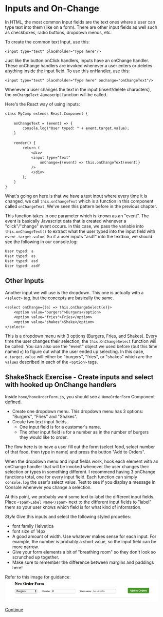 # Inputs and On-Change

In HTML, the most common Input fields are the text ones where a user can type text into them (like on a form).
There are other input fields as well such as checkboxes, radio buttons, dropdown menus, etc.

To create the common text Input, use this:
```
<input type="text" placeholder="Type here"/>
```

Just like the button onClick handlers, inputs have an onChange handler. These onChange handlers are invoked whenever a user enters or deletes anything inside the input field. To use this onHandler, use this:
```
<input type="text" placeholder="Type here" onchange="onChangeText"/>
```
Whenever a user changes the text in the input (insert/delete characters), the `onChangeText` Javascript function will be called.

Here's the React way of using inputs:
```
class MyComp extends React.Component {

    onChangeText = (event) => {
        console.log("User typed: " + event.target.value);
    }

    render() {
        return (
            <div>
            <input type="text"
                onChange={(event) => this.onChangeText(event)}
            />
            </div>
        );
    }
}
```

What's going on here is that we have a text input where every time it is changed, we call `this.onChangeText` which is a function in this component called `onChangeText`. We've seen this pattern before in the previous chapter.

This function takes in one parameter which is known as an "event". The event is basically Javascript data that is created whenever a "click"/"change" event occurs. In this case, we pass the variable into `this.onChangeText()` to extract what the user typed into the input field with `event.target.value`.
So if a user inputs "asdf" into the textbox, we should see the following in our console.log:
```
User typed: a
User typed: as
User typed: asd
User typed: asdf
```

## Other Inputs
Another input we will use is the dropdown. This one is actually with a `<select>` tag, but the concepts are basically the same.
```
<select onChange={(e) => this.onChangeSelect(e)}>
    <option value="burgers">Burgers</option>
    <option value="fries">Fries</option>
    <option value="shakes">Shake</option>
</select>
```
This is a dropdown menu with 3 options (Burgers, Fries, and Shakes). Every time the user changes their selection, the `this.OnChangeSelect` function will be called. You can also use the "event" object we used before (but this time named `e`) to figure out what the user ended up selecting.
In this case, `e.target.value` will either be "burgers", "fries", or "shakes" which are the `values` described in each of the `<option>` tags.


## ShakeShack Exercise - Create inputs and select with hooked up OnChange handlers
Inside `home/homeOrderForm.js`, you should see a `HomeOrderForm` Component defined.
- Create one dropdown menu. This dropdown menu has 3 options: "Burgers", "Fries" and "Shakes".
- Create two text input fields.
  - One input field is for a customer's name.
  - The other input field is for a number as in the number of burgers they would like to order.

The flow here is to have a user fill out the form (select food, select number of that food, then type in name) and press the button "Add to Orders".

When the dropdown menu and input fields work, hook each element with an onChange handler that will be invoked whenever the user changes their selection or types in something different. I recommend having 3 onChange functions total, one for every input field.
Each function can simply `console.log` the user's select value. Test to see if you display a message in Console whenever you change a selection.

At this point, we probably want some text to label the different input fields.
Place `<span>Label Name</span>` next to the different input fields to "label" them so your user knows which field is for what kind of information.

*Style*
Give this inputs and select the following styled propeties:
- font family Helvetica
- font size of 14px
- A good amount of width. Use whatever makes sense for each input. For example, the number is probably a short value, so the input field can be more narrow.
- Give your form elements a bit of "breathing room" so they don't look so scrunched up together.
 - Make sure to remember the difference between margins and paddings here!

Refer to this image for guidance:
![Cutout_Home_Form](../images/cutout_home_form.png)

[Continue](./07_input_onchange.md)
